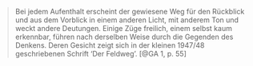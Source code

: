 > Bei jedem Aufenthalt erscheint der gewiesene Weg für den Rückblick und aus dem Vorblick in einem anderen Licht, mit anderem Ton und weckt andere Deutungen. Einige Züge freilich, einem selbst kaum erkennbar, führen nach derselben Weise durch die Gegenden des Denkens. Deren Gesicht zeigt sich in der kleinen 1947/48 geschriebenen Schrift ‘Der Feldweg’. [@GA 1, p. 55]